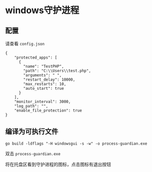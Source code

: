 # windows守护进程 

## 配置

请查看 `config.json`

~~~
{
    "protected_apps": [ 
      {
        "name": "TestPHP",
        "path": "C:\\Users\\test.php",
        "arguments": " ",
        "restart_delay": 10000,
        "max_restarts": 10,
        "auto_start": true
      }
    ],
    "monitor_interval": 3000,
    "log_path": "",
    "enable_file_protection": true
} 
~~~


## 编译为可执行文件

~~~
go build -ldflags "-H windowsgui -s -w" -o process-guardian.exe
~~~

双击 `process-guardian.exe`


将在托盘区看到守护进程的图标，点击图标有退出按钮